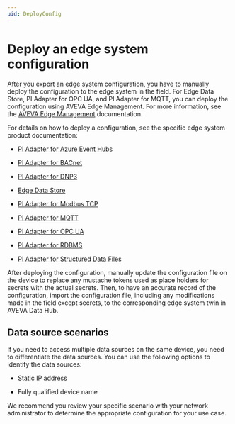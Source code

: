 ```yaml
---
uid: DeployConfig
---
```


# Deploy an edge system configuration

After you export an edge system configuration, you have to manually deploy the configuration to the edge system in the field. For Edge Data Store, PI Adapter for OPC UA, and PI Adapter for MQTT, you can deploy the configuration using AVEVA Edge Management. For more information, see the [AVEVA Edge Management](https://dev-edgemanagement.capdev-connect.aveva.com/help/#/home/665916/10/11) documentation.

For details on how to deploy a configuration, see the specific edge system product documentation: 

 - [PI Adapter for Azure Event Hubs](https://docs.osisoft.com/bundle/pi-adapter-azure-event-hubs/page/configuration/configuration.html)
 
 - [PI Adapter for BACnet](https://docs.osisoft.com/bundle/pi-adapter-bacnet/page/configuration/configuration.html) 

 - [PI Adapter for DNP3](https://docs.osisoft.com/bundle/pi-adapter-dnp3/page/configuration/configuration.html)

 - [Edge Data Store](https://docs.osisoft.com/bundle/edge-data-store/page/configuration/configuration.html)

 - [PI Adapter for Modbus TCP](https://docs.osisoft.com/bundle/pi-adapter-modbus/page/configuration/configuration.html)
 
 - [PI Adapter for MQTT](https://docs.osisoft.com/bundle/pi-adapter-mqtt/page/configuration/configuration.html)

 - [PI Adapter for OPC UA](https://docs.osisoft.com/bundle/pi-adapter-opc-ua/page/configuration/configuration.html)

 - [PI Adapter for RDBMS](https://docs.osisoft.com/bundle/pi-adapter-rdbms/page/configuration/configuration.html)

 - [PI Adapter for Structured Data Files](https://docs.osisoft.com/bundle/pi-adapter-structured-data-files/page/configuration/configuration.html)

After deploying the configuration, manually update the configuration file on the device to replace any mustache tokens used as place holders for secrets with the actual secrets. Then, to have an accurate record of the configuration, import the configuration file, including any modifications made in the field except secrets, to the corresponding edge system twin in AVEVA Data Hub.

## Data source scenarios

If you need to access multiple data sources on the same device, you need to differentiate the data sources. You can use the following options to identify the data sources:

 - Static IP address

 - Fully qualified device name

We recommend you review your specific scenario with your network administrator to determine the appropriate configuration for your use case.
